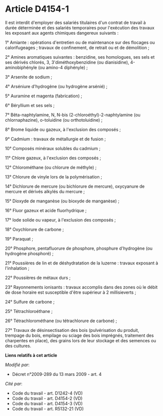 # Article D4154-1

Il est interdit d'employer des salariés titulaires d'un contrat de travail à durée déterminée et des salariés temporaires
pour l'exécution des travaux les exposant aux agents chimiques dangereux suivants : 

1° Amiante : opérations d'entretien ou de maintenance sur des flocages ou calorifugeages ; travaux de confinement, de retrait
ou et de démolition ; 

2° Amines aromatiques suivantes : benzidine, ses homologues, ses sels et ses dérivés chlorés, 3, 3'diméthoxybenzidine (ou
dianisidine), 4-aminobiphényle (ou amino-4 diphényle) ; 

3° Arsenite de sodium ; 

4° Arséniure d'hydrogène (ou hydrogène arsénié) ; 

5° Auramine et magenta (fabrication) ; 

6° Béryllium et ses sels ; 

7° Bêta-naphtylamine, N, N-bis (2-chloroéthyl)-2-naphtylamine (ou chlornaphazine), o-toluidine (ou orthotoluidine) ; 

8° Brome liquide ou gazeux, à l'exclusion des composés ; 

9° Cadmium : travaux de métallurgie et de fusion ; 

10° Composés minéraux solubles du cadmium ; 

11° Chlore gazeux, à l'exclusion des composés ; 

12° Chlorométhane (ou chlorure de méthyle) ; 

13° Chlorure de vinyle lors de la polymérisation ; 

14° Dichlorure de mercure (ou bichlorure de mercure), oxycyanure de mercure et dérivés alkylés du mercure ; 

15° Dioxyde de manganèse (ou bioxyde de manganèse) ; 

16° Fluor gazeux et acide fluorhydrique ; 

17° Iode solide ou vapeur, à l'exclusion des composés ; 

18° Oxychlorure de carbone ; 

19° Paraquat ; 

20° Phosphore, pentafluorure de phosphore, phosphure d'hydrogène (ou hydrogène phosphoré) ; 

21° Poussières de lin et de déshydratation de la luzerne : travaux exposant à l'inhalation ; 

22° Poussières de métaux durs ; 

23° Rayonnements ionisants : travaux accomplis dans des zones où le débit de dose horaire est susceptible d'être supérieur à
2 millisieverts ; 

24° Sulfure de carbone ; 

25° Tétrachloroéthane ; 

26° Tétrachlorométhane (ou tétrachlorure de carbone) ; 

27° Travaux de désinsectisation des bois (pulvérisation du produit, trempage du bois, empilage ou sciage des bois imprégnés,
traitement des charpentes en place),  des grains lors de leur stockage et des semences ou des cultures.

**Liens relatifs à cet article**

_Modifié par_:

  - Décret n°2009-289 du 13 mars 2009 - art. 4

_Cité par_:

  - Code du travail - art. D1242-4 (VD)
  - Code du travail - art. D4154-2 (VD)
  - Code du travail - art. D4154-3 (VD)
  - Code du travail - art. R5132-21 (VD)
